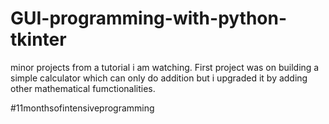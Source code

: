# GUI-programming-with-python-tkinter
minor projects from a tutorial i am watching.
First project was on building a simple calculator which can only do addition but i upgraded it by adding other mathematical fumctionalities.

#11monthsofintensiveprogramming

